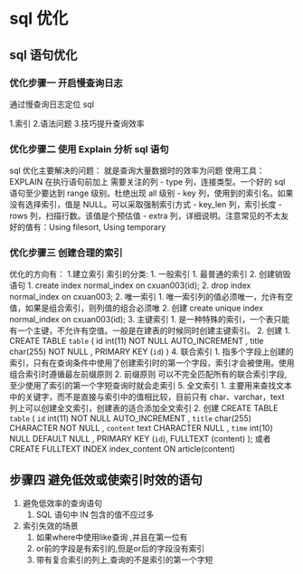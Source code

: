 # sql 优化
## sql 语句优化
### 优化步骤一 开启慢查询日志
通过慢查询日志定位 sql

1.索引 2.语法问题 3.技巧提升查询效率

### 优化步骤二 使用 Explain 分析 sql 语句
sql 优化主要解决的问题：
    就是查询大量数据时的效率为问题
使用工具：
    EXPLAIN 在执行语句前加上
    需要关注的列
    - type 列，连接类型。一个好的 sql 语句至少要达到 range 级别。杜绝出现 all 级别
    - key 列，使用到的索引名。如果没有选择索引，值是 NULL。可以采取强制索引方式
    - key_len 列，索引长度
    - rows 列，扫描行数。该值是个预估值
    - extra 列，详细说明。注意常见的不太友好的值有：Using filesort, Using temporary

### 优化步骤三 创建合理的索引

优化的方向有：
1.建立索引
    索引的分类:
        1.  一般索引
            1.  最普通的索引
            2.  创建销毁语句
                1.  create index normal_index on cxuan003(id);
                2.  drop index normal_index on cxuan003;
        2.  唯一索引
            1.  唯一索引列的值必须唯一，允许有空值，如果是组合索引，则列值的组合必须唯
            2.  创建 create unique index normal_index on cxuan003(id);
        3.  主键索引
            1.  是一种特殊的索引，一个表只能有一个主键，不允许有空值。一般是在建表的时候同时创建主键索引。
            2.  创建
                1.  CREATE TABLE `table` (
                  id int(11) NOT NULL AUTO_INCREMENT ,
                  title char(255) NOT NULL ,
                  PRIMARY KEY (`id`) )
        4.  联合索引
            1.  指多个字段上创建的索引，只有在查询条件中使用了创建索引时的第一个字段，索引才会被使用。使用组合索引时遵循最左前缀原则
            2. 前缀原则 可以不完全匹配所有的联合索引字段,至少使用了索引的第一个字短查询时就会走索引
        5.  全文索引
            1.  主要用来查找文本中的关键字，而不是直接与索引中的值相比较，目前只有 char、varchar，text 列上可以创建全文索引，创建表的适合添加全文索引
            2.  创建
            CREATE TABLE `table` (
                `id` int(11) NOT NULL AUTO_INCREMENT ,
                `title` char(255) CHARACTER NOT NULL ,
                 `content` text CHARACTER NULL ,
                 `time` int(10) NULL DEFAULT NULL ,
                  PRIMARY KEY (`id`),
                  FULLTEXT (content) );
                或者
                CREATE FULLTEXT INDEX index_content ON article(content)
## 步骤四 避免低效或使索引时效的语句
1. 避免低效率的查询语句
    1.  SQL 语句中 IN 包含的值不应过多
2. 索引失效的场景
	1. 如果where中使用like查询 ,并且在第一位有
	2. or前的字段是有索引的,但是or后的字段没有索引
	3. 带有复合索引的列上,查询的不是索引的第一个字短